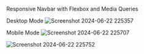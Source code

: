 Responsive Navbar with Flexbox and Media Queries

Desktop Mode
![Screenshot 2024-06-22 225357](https://github.com/Mrjerson/Res-Nav-Bar/assets/110077138/e5a41058-7e4f-429b-87a5-826f1d21b7f3)


Mobile Mode
![Screenshot 2024-06-22 225707](https://github.com/Mrjerson/Res-Nav-Bar/assets/110077138/7aedc29c-ab05-44a0-ac26-4a0a49c5ae03)

![Screenshot 2024-06-22 225752](https://github.com/Mrjerson/Res-Nav-Bar/assets/110077138/232c04f5-2f26-479c-8995-064b0e3effc8)

